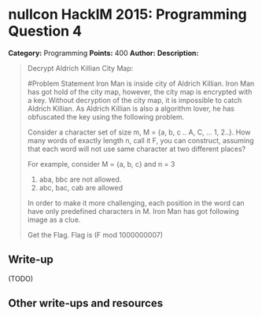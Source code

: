 # nullcon HackIM 2015: Programming Question 4

**Category:** Programming
**Points:** 400
**Author:**
**Description:**

>Decrypt Aldrich Killian City Map:
>
>#Problem Statement
>Iron Man is inside city of Aldrich Killian. Iron Man has got hold of the city map, however, the city map is encrypted with a key. Without decryption of the city map, it is impossible to catch Aldrich Killian. As Aldrich Killian is also a algorithm lover, he has obfuscated the key using the following problem.
>
>Consider a character set of size m, M = {a, b, c .. A, C, ... 1, 2..}. How many words of exactly length n, call it F, you can construct, assuming that each word will not use same character at two different places?
>
>For example, consider M = {a, b, c} and n = 3
>
>1. aba, bbc are not allowed.
>2. abc, bac, cab are allowed
>
>In order to make it more challenging, each position in the word can have only predefined characters in M. Iron Man has got following image as a clue.
>
>Get the Flag. Flag is (F mod 1000000007)

## Write-up

(TODO)

## Other write-ups and resources
